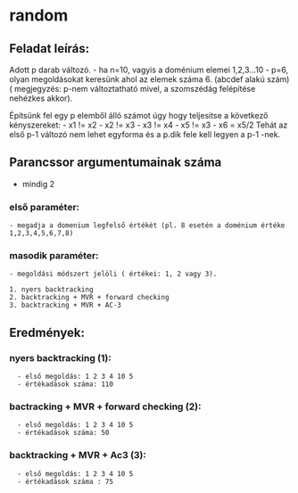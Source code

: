 # random

## Feladat leírás:
  Adott p darab változó.
    - ha n=10, vagyis a doménium elemei 1,2,3...10
    - p=6, olyan megoldásokat keresünk ahol az elemek száma 6. (abcdef alakú szám)
    ( megjegyzés: p-nem változtatható mivel, a szomszédág felépítése nehézkes akkor).
  
  Építsünk fel egy p elemből álló számot úgy hogy teljesitse a következő kényszereket:
    - x1 != x2 
    - x2 != x3
    - x3 != x4
    - x5 != x3
    - x6 = x5/2
  Tehát az első p-1 változó nem lehet egyforma és a p.dik fele kell legyen a p-1 -nek.

## Parancssor argumentumainak száma
  - mindig 2
  
  ### első paraméter:
    - megadja a domenium legfelső értékét (pl. 8 esetén a doménium értéke 1,2,3,4,5,6,7,8)
  ### masodik paraméter:
    - megoldási módszert jelöli ( értékei: 1, 2 vagy 3).
    
    1. nyers backtracking
    2. backtracking + MVR + forward checking
    3. backtracking + MVR + AC-3

      
 
## Eredmények:
  
  ### nyers backtracking (1):
      - első megoldás: 1 2 3 4 10 5
      - értékadások száma: 110
      
  ### bactracking + MVR + forward checking (2):
      - első megoldás: 1 2 3 4 10 5
      - értékadások száma: 50
      
  ### backtracking + MVR + Ac3 (3):
      - első megoldás: 1 2 3 4 10 5
      - értékadások száma : 75
     

